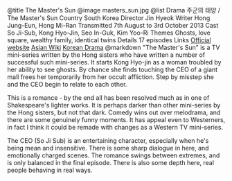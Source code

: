 @title		The Master's Sun
@image		masters_sun.jpg
@list
Drama		&#51452;&#44400;&#51032; &#53468;&#50577; / The Master's Sun
Country		South Korea
Director		Jin Hyeok
Writer		Hong Jung-Eun, Hong Mi-Ran
Transmitted		7th August to 3rd October 2013
Cast		So Ji-Sub, Kong Hyo-Jin, Seo In-Guk, Kim Yoo-Ri
Themes		Ghosts, love square, wealthy family, identical twins
Details		17 episodes
Links		[Official website](http://tv.sbs.co.kr/juguntaeyang/) [Asian Wiki](http://asianwiki.com/The_Master%27s_Sun) [Korean Drama](https://www.koreandrama.org/the-masters-sun/)
@markdown
"The Master's Sun"
is a TV mini-series written by the Hong sisters who have written
a number of successful such mini-series.  It starts Kong Hyo-jin as
a woman troubled by her ability to see ghosts.  By chance she
finds touching the CEO of a giant mall frees her temporarily
from her occult affliction.  Step by misstep she and the CEO
begin to relate to each other.

This is a romance - by the end all has been resolved much as in
one of Shakespeare's lighter works.  It is perhaps darker than other
mini-series by the Hong sisters, but not that dark.  Comedy
wins out over melodrama, and there are some genuinely funny
moments.  It has appeal even to Westerners, in fact I think
it could be remade with changes as a Western TV mini-series.

The CEO (So Ji Sub) is an entertaining character, especially
when he's being mean and insensitive.  There is some sharp
dialogue in here, and emotionally charged scenes.  The romance
swings between extremes, and is only balanced in the final
episode.  There is also some depth here, real people behaving
in real ways.
